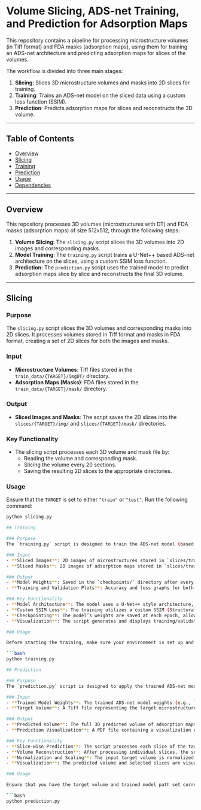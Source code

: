 # Volume Slicing, ADS-net Training, and Prediction for Adsorption Maps

This repository contains a pipeline for processing microstructure volumes (in Tiff format) and FDA masks (adsorption maps), using them for training an ADS-net architecture and predicting adsorption maps for slices of the volumes.

The workflow is divided into three main stages:

1. **Slicing**: Slices 3D microstructure volumes and masks into 2D slices for training.
2. **Training**: Trains an ADS-net model on the sliced data using a custom loss function (SSIM).
3. **Prediction**: Predicts adsorption maps for slices and reconstructs the 3D volume.

---

## Table of Contents

- [Overview](#overview)
- [Slicing](#slicing)
- [Training](#training)
- [Prediction](#prediction)
- [Usage](#usage)
- [Dependencies](#dependencies)

---

## Overview

This repository processes 3D volumes (microstructures with DT) and FDA masks (adsorption maps) of size 512x512, through the following steps:

1. **Volume Slicing**: The `slicing.py` script slices the 3D volumes into 2D images and corresponding masks.
2. **Model Training**: The `training.py` script trains a U-Net++ based ADS-net architecture on the slices, using a custom SSIM loss function.
3. **Prediction**: The `prediction.py` script uses the trained model to predict adsorption maps slice by slice and reconstructs the final 3D volume.

---

## Slicing

### Purpose
The `slicing.py` script slices the 3D volumes and corresponding masks into 2D slices. It processes volumes stored in Tiff format and masks in FDA format, creating a set of 2D slices for both the images and masks.

### Input
- **Microstructure Volumes**: Tiff files stored in the `train_data/{TARGET}/imgDT/` directory.
- **Adsorption Maps (Masks)**: FDA files stored in the `train_data/{TARGET}/mask/` directory.

### Output
- **Sliced Images and Masks**: The script saves the 2D slices into the `slices/{TARGET}/img/` and `slices/{TARGET}/mask/` directories.

### Key Functionality
- The slicing script processes each 3D volume and mask file by:
  - Reading the volume and corresponding mask.
  - Slicing the volume every 20 sections.
  - Saving the resulting 2D slices to the appropriate directories.

### Usage

Ensure that the `TARGET` is set to either `"train"` or `"test"`. Run the following command:

```bash
python slicing.py

## Training

### Purpose
The `training.py` script is designed to train the ADS-net model (based on U-Net++) on the sliced data. It utilizes Keras and TensorFlow to build and train the model, using a custom SSIM loss function for optimizing the model’s performance. The goal is to train the model on 2D slices of the microstructure volumes and adsorption maps (masks) and save the models weights for later prediction tasks.

### Input
- **Sliced Images**: 2D images of microstructures stored in `slices/train/img/`.
- **Sliced Masks**: 2D images of adsorption maps stored in `slices/train/mask/`.

### Output
- **Model Weights**: Saved in the `checkpoints/` directory after every epoch.
- **Training and Validation Plots**: Accuracy and loss graphs for both training and validation sets, saved as visualizations during the training process.

### Key Functionality
- **Model Architecture**: The model uses a U-Net++ style architecture, designed for segmentation tasks.
- **Custom SSIM Loss**: The training utilizes a custom SSIM (Structural Similarity Index) loss function, which is particularly useful in preserving structural integrity during training.
- **Checkpointing**: The model’s weights are saved at each epoch, allowing for the possibility to continue training or use the best performing model.
- **Visualization**: The script generates and displays training/validation accuracy and loss curves to monitor the model’s performance over time.

### Usage

Before starting the training, make sure your environment is set up and the dataset is sliced as explained in the **Slicing** section. Then, run the following command to begin the training process:

```bash
python training.py

## Prediction

### Purpose
The `prediction.py` script is designed to apply the trained ADS-net model (U-Net++) to predict adsorption maps for slices of a target volume. It reconstructs the full 3D volume from 2D slice predictions and saves the predicted volume in Tiff format. Additionally, the script generates a PDF visualization of the predicted results.

### Input
- **Trained Model Weights**: The trained ADS-net model weights (e.g., `unetpp_20250421-1801_epoch10.h5`) from the `checkpoints/` directory.
- **Target Volume**: A Tiff file representing the target microstructure volume to predict adsorption maps for, stored in the `predict/img/` directory.

### Output
- **Predicted Volume**: The full 3D predicted volume of adsorption maps, saved as a Tiff file in the `predict/result/` directory.
- **Prediction Visualization**: A PDF file containing a visualization of the predicted adsorption maps and slices, saved in the `predict/result/` directory.

### Key Functionality
- **Slice-wise Prediction**: The script processes each slice of the target volume along the X, Y, or Z axes. The model predicts the adsorption maps for each slice independently.
- **Volume Reconstruction**: After processing individual slices, the script reconstructs the predicted 3D volume from the predicted 2D slices.
- **Normalization and Scaling**: The input target volume is normalized before making predictions, and the predicted output is scaled back to the original dimensions.
- **Visualization**: The predicted volume and selected slices are visualized and saved as a PDF for inspection.

### Usage

Ensure that you have the target volume and trained model path set correctly in the script. To run the prediction, use the following command:

```bash
python prediction.py
